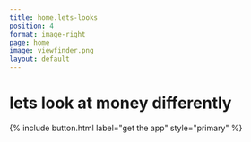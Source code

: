 ```yaml
---
title: home.lets-looks
position: 4
format: image-right
page: home
image: viewfinder.png
layout: default
---
```


# lets look at money differently
{% include button.html label="get the app" style="primary" %}

